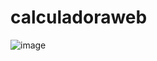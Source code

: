 # calculadoraweb

![image](https://user-images.githubusercontent.com/81448095/228684681-b0b862e3-ed14-4c8c-8440-9aa23ad7d84d.png)
